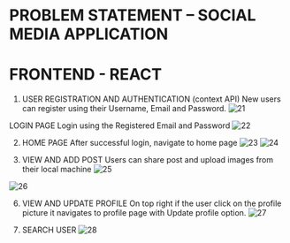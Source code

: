 # PROBLEM STATEMENT – SOCIAL MEDIA APPLICATION

# FRONTEND - REACT

1)	USER REGISTRATION AND AUTHENTICATION (context API)
New users can register using their Username, Email and Password.
![21](https://github.com/HasikaB/Frontend/assets/145472009/473d0d26-6579-419f-9fc8-67bb400d0a6d)
 
LOGIN PAGE
Login using the Registered Email and Password
![22](https://github.com/HasikaB/Frontend/assets/145472009/cf0d5333-547a-4256-bca7-9fefc3a8be75)
 
2)	HOME PAGE
After successful login, navigate to home page
![23](https://github.com/HasikaB/Frontend/assets/145472009/6564a24c-4009-46c8-bd77-8fffe59bac9d)
![24](https://github.com/HasikaB/Frontend/assets/145472009/8b9ae3bf-8ba9-4007-8248-01eb58107f47)

4)	VIEW AND ADD POST
Users can share post and upload images from their local machine 
![25](https://github.com/HasikaB/Frontend/assets/145472009/4f66bff0-49fd-416e-bf3a-c47851ab4424)

![26](https://github.com/HasikaB/Frontend/assets/145472009/81aa8283-806f-49de-8e25-34b5e1648f83)

6)	VIEW AND UPDATE PROFILE
On top right if the user click on the profile picture it navigates to profile page with Update profile option.
![27](https://github.com/HasikaB/Frontend/assets/145472009/8149a265-efe2-4ee7-8c21-bcc7daea7b64)

8)	SEARCH USER
![28](https://github.com/HasikaB/Frontend/assets/145472009/4a4b1a7b-4633-4ab2-8452-c6111a084a20)


